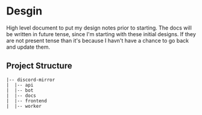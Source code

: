 # Desgin

High level document to put my design notes prior to starting. The docs will be written in future tense, since I'm starting with these initial designs. If they are not present tense than it's because I havn't have a chance to go back and update them.

## Project Structure

```
|-- discord-mirror
|  |-- api
|  |-- bot
|  |-- docs
|  |-- frontend
|  |-- worker
```
